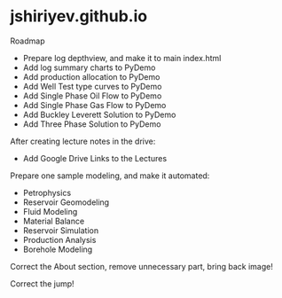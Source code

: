 # jshiriyev.github.io

Roadmap

- Prepare log depthview, and make it to main index.html
- Add log summary charts to PyDemo
- Add production allocation to PyDemo
- Add Well Test type curves to PyDemo
- Add Single Phase Oil Flow to PyDemo
- Add Single Phase Gas Flow to PyDemo
- Add Buckley Leverett Solution to PyDemo
- Add Three Phase Solution to PyDemo

After creating lecture notes in the drive:
- Add Google Drive Links to the Lectures

Prepare one sample modeling, and make it automated:
- Petrophysics
- Reservoir Geomodeling
- Fluid Modeling
- Material Balance
- Reservoir Simulation
- Production Analysis
- Borehole Modeling

Correct the About section, remove unnecessary part, bring back image!

Correct the jump!